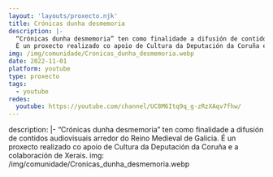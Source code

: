 ```yaml
---
layout: 'layouts/proxecto.njk'
title: Crónicas dunha desmemoria
description: |-
  “Crónicas dunha desmemoria” ten como finalidade a difusión de contidos audiovisuais arredor do Reino Medieval de Galicia.
  É un proxecto realizado co apoio de Cultura da Deputación da Coruña e a colaboración de Xerais.
img: /img/comunidade/Cronicas_dunha_desmemoria.webp
date: 2022-11-01
platform: youtube
type: proxecto
tags:
  - youtube
redes:
  youtube: https://youtube.com/channel/UC8M6Itq9q_g-zRzXAqv7fhw/
---
```

description: |-
  “Crónicas dunha desmemoria” ten como finalidade a difusión de contidos audiovisuais arredor do Reino Medieval de Galicia.
  É un proxecto realizado co apoio de Cultura da Deputación da Coruña e a colaboración de Xerais.
img: /img/comunidade/Cronicas_dunha_desmemoria.webp
